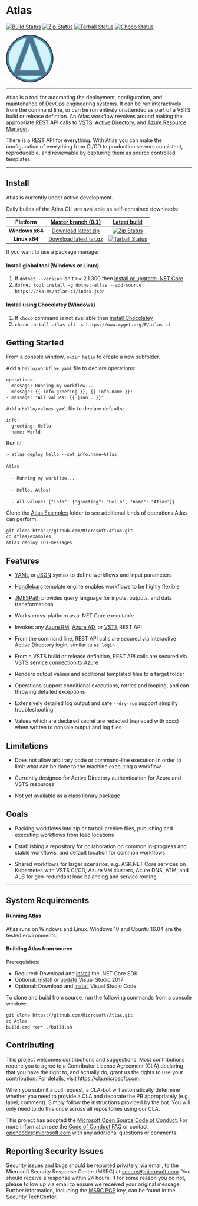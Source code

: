 

# Atlas

[![Build Status]][Build Latest] 
[![Zip Status]][Zip Latest]
[![Tarball Status]][Tarball Latest]
[![Choco Status]][Choco Latest]

![Atlas Logo]

----

Atlas is a tool for automating the deployment, configuration, and maintenance of DevOps engineering systems. 
It can be run interactively from the command line, or can be run entirely unattended as part of a VSTS build or release defintion. 
An Atlas workflow revolves around making the appropriate REST API calls to [VSTS][VSTS REST API], [Active Directory][Azure AD REST API], and [Azure Resource Manager][Azure RM REST API]. 

There is a REST API for everything. 
With Atlas you can make the configuration of everything from CI/CD to production servers consistent, reproducable, and reviewable by capturing them as source controlled templates.

----

## Install

Atlas is currently under active development.

Daily builds of the Atlas CLI are available as self-contained downloads:

| Platform | [Master branch (0.1)][Master Branch] | [Latest build][Latest Json] |
|:------:|:------:|:------:|
| **Windows x64** | [Download latest zip][Zip Latest] | [![Zip Status]][Zip Latest] |
| **Linux x64** | [Download latest tar.gz][Zip Latest] | [![Tarball Status]][Tarball Latest] |

If you want to use a package manager:

#### Install global tool (Windows or Linux)

1. If `dotnet --version` isn't >= 2.1.300 then [install or upgrade .NET Core](https://www.microsoft.com/net/download/dotnet-core/2.1)
1. `dotnet tool install -g dotnet-atlas --add-source https://aka.ms/atlas-ci/index.json`

#### Install using Chocolatey (Windows)
1. If `choco` command is not available then [install Chocolatey](https://chocolatey.org/install#installing-chocolatey)
1. `choco install atlas-cli -s https://www.myget.org/F/atlas-ci` 

## Getting Started

From a console window, `mkdir hello` to create a new subfolder.

Add a `hello/workflow.yaml` file to declare operations:

```
operations:
- message: Running my workflow...
- message: {{ info.greeting }}, {{ info.name }}!
- message: "All values: {{ json . }}"
```

Add a `hello/values.yaml` file to declare defaults:

```
info:
  greeting: Hello
  name: World
```

Run it!

```
> atlas deploy hello --set info.name=Atlas

Atlas

  - Running my workflow...

  - Hello, Atlas!

  - All values: {"info": {"greeting": "Hello", "name": "Atlas"}}
```

Clone the [Atlas Examples](https://github.com/Microsoft/Atlas/tree/master/examples) folder to see additional
kinds of operations Atlas can perform.

```
git clone https://github.com/Microsoft/Atlas.git
cd Atlas/examples
atlas deploy 101-messages
```

## Features

* [YAML] or [JSON] syntax to define workflows and input parameters

* [Handlebars] template engine enables workflows to be highly flexible

* [JMESPath] provides query language for inputs, outputs, and data transformations

* Works cross-platform as a .NET Core executable

* Invokes any [Azure RM][Azure RM REST API], [Azure AD][Azure AD REST API], or [VSTS][VSTS REST API] REST API 

* From the command line, REST API calls are secured via interactive Active Directory login, similar to `az login`

* From a VSTS build or release definition, REST API calls are secured via [VSTS service connection to Azure](https://docs.microsoft.com/en-us/vsts/pipelines/library/service-endpoints?view=vsts)

* Renders output values and additional templated files to a target folder

* Operations support conditional executions, retries and looping, and can throwing detailed exceptions

* Extensively detailed log output and safe `--dry-run` support simplify troubleshooting

* Values which are declared secret are redacted (replaced with xxxx) when written to console output and log files

## Limitations

* Does not allow arbitrary code or command-line execution in order to limit what can be done to the machine executing a workflow

* Currently designed for Active Directory authentication for Azure and VSTS resources

* Not yet available as a class library package

## Goals

* Packing workflows into zip or tarball archive files, publishing and executing workflows from feed locations

* Establishing a repository for collaboration on common in-progress and stable workflows, and default location for common workflows

* Shared workflows for larger scenarios, e.g. ASP.NET Core services on Kubernetes with VSTS CI/CD, Azure VM clusters, Azure DNS, ATM, and ALB for geo-redundant load balancing and service routing

----

## System Requirements

#### Running Atlas

Atlas runs on Windows and Linux. Windows 10 and Ubuntu 16.04 are the tested environments.

#### Building Atlas from source

Prerequisites:
* Required: Download and [install](https://www.microsoft.com/net/download/dotnet-core/2.1) the .NET Core SDK
* Optional: [Install](https://docs.microsoft.com/en-us/visualstudio/install/install-visual-studio?view=vs-2017) or [update](https://docs.microsoft.com/en-us/visualstudio/install/install-visual-studio?view=vs-2017) Visual Studio 2017
* Optional: Download and [install](https://code.visualstudio.com/Download) Visual Studio Code

To clone and build from source, run the following commands from a console window:

```
git clone https://github.com/Microsoft/Atlas.git
cd Atlas
build.cmd *or* ./build.sh
```

## Contributing

This project welcomes contributions and suggestions. Most contributions require you to
agree to a Contributor License Agreement (CLA) declaring that you have the right to,
and actually do, grant us the rights to use your contribution. For details, visit
https://cla.microsoft.com.

When you submit a pull request, a CLA-bot will automatically determine whether you need
to provide a CLA and decorate the PR appropriately (e.g., label, comment). Simply follow the
instructions provided by the bot. You will only need to do this once across all repositories using our CLA.

This project has adopted the [Microsoft Open Source Code of Conduct](https://opensource.microsoft.com/codeofconduct/).
For more information see the [Code of Conduct FAQ](https://opensource.microsoft.com/codeofconduct/faq/) or
contact [opencode@microsoft.com](mailto:opencode@microsoft.com) with any additional questions or comments.

## Reporting Security Issues

Security issues and bugs should be reported privately, via email, to the Microsoft Security
Response Center (MSRC) at [secure@microsoft.com](mailto:secure@microsoft.com). You should
receive a response within 24 hours. If for some reason you do not, please follow up via
email to ensure we received your original message. Further information, including the
[MSRC PGP](https://technet.microsoft.com/en-us/security/dn606155) key, can be found in
the [Security TechCenter](https://technet.microsoft.com/en-us/security/default).

[Atlas Logo]: https://github.com/Microsoft/Atlas/raw/master/docs/icon-128.png
[Handlebars]: http://handlebarsjs.com/
[YAML]: http://yaml.org/
[JSON]: http://json.org/
[JMESPath]: http://jmespath.org/
[Azure RM REST API]: https://docs.microsoft.com/en-us/rest/api/azure/
[Azure AD REST API]: https://docs.microsoft.com/en-us/rest/api/graphrbac/
[VSTS REST API]: https://docs.microsoft.com/en-us/rest/api/vsts/?view=vsts-rest-5.0
[Build Status]: https://msasg.visualstudio.com/Falcon/_apis/build/status/Atlas-CI?branch=master
[Build Latest]: https://msasg.visualstudio.com/Falcon/_build/latest?definitionId=6598&branch=master
[Choco Status]: https://img.shields.io/myget/atlas-ci/vpre/atlas-cli.svg?label=choco
[Choco Latest]: #chocolatey
[Zip Status]: https://img.shields.io/badge/dynamic/json.svg?label=win-x64&url=https%3A%2F%2Fsa2fitssy3mz7ig.blob.core.windows.net%2Fdownloads%2Flatest.json&query=%24[%27win10-x64%27].version
[Zip Latest]: https://sa2fitssy3mz7ig.blob.core.windows.net/downloads/atlas-latest-win10-x64.zip
[Tarball Status]: https://img.shields.io/badge/dynamic/json.svg?label=linux-x64&url=https%3A%2F%2Fsa2fitssy3mz7ig.blob.core.windows.net%2Fdownloads%2Flatest.json&query=%24[%27linux-x64%27].version
[Tarball Latest]: https://sa2fitssy3mz7ig.blob.core.windows.net/downloads/atlas-latest-linux-x64.tar.gz
[Master Branch]: https://github.com/microsoft/atlas/tree/master
[Latest Json]: https://sa2fitssy3mz7ig.blob.core.windows.net/downloads/latest.json
